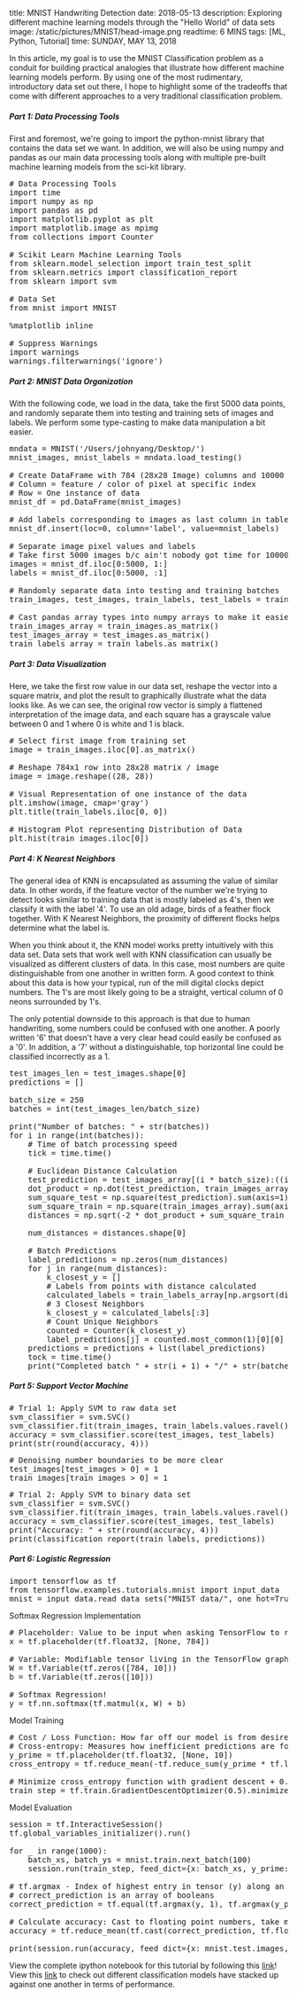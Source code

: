 title: MNIST Handwriting Detection
date: 2018-05-13
description: Exploring different machine learning models through the "Hello World" of data sets
image: /static/pictures/MNIST/head-image.png
readtime: 6 MINS
tags: [ML, Python, Tutorial]
time: SUNDAY, MAY 13, 2018

In this article, my goal is to use the MNIST Classification problem as a conduit for building practical analogies that illustrate how different machine learning models perform. By using one of the most rudimentary, introductory data set out there, I hope to highlight some of the tradeoffs that come with different approaches to a very traditional classification problem.

##### Part 1: Data Processing Tools

First and foremost, we're going to import the python-mnist library that contains the data set we want. In addition, we will also be using numpy and pandas as our main data processing tools along with multiple pre-built machine learning models from the sci-kit library.

<pre class="prettyprint lang-py background">
# Data Processing Tools
import time
import numpy as np
import pandas as pd
import matplotlib.pyplot as plt
import matplotlib.image as mpimg
from collections import Counter

# Scikit Learn Machine Learning Tools
from sklearn.model_selection import train_test_split
from sklearn.metrics import classification_report
from sklearn import svm

# Data Set
from mnist import MNIST

%matplotlib inline

# Suppress Warnings
import warnings
warnings.filterwarnings('ignore')
</pre>

##### Part 2: MNIST Data Organization

With the following code, we load in the data, take the first 5000 data points, and randomly separate them into testing and training sets of images and labels. We perform some type-casting to make data manipulation a bit easier.

<pre class="prettyprint lang-py background">
mndata = MNIST('/Users/johnyang/Desktop/')
mnist_images, mnist_labels = mndata.load_testing()

# Create DataFrame with 784 (28x28 Image) columns and 10000 rows
# Column = feature / color of pixel at specific index
# Row = One instance of data
mnist_df = pd.DataFrame(mnist_images)

# Add labels corresponding to images as last column in table
mnist_df.insert(loc=0, column='label', value=mnist_labels)

# Separate image pixel values and labels
# Take first 5000 images b/c ain't nobody got time for 10000 images
images = mnist_df.iloc[0:5000, 1:]
labels = mnist_df.iloc[0:5000, :1]

# Randomly separate data into testing and training batches
train_images, test_images, train_labels, test_labels = train_test_split(images, labels, train_size=0.5, random_state=0)

# Cast pandas array types into numpy arrays to make it easier to run computations
train_images_array = train_images.as_matrix()
test_images_array = test_images.as_matrix()
train_labels_array = train_labels.as_matrix()
</pre>

##### Part 3: Data Visualization

Here, we take the first row value in our data set, reshape the vector into a square matrix, and plot the result to graphically illustrate what the data looks like. As we can see, the original row vector is simply a flattened interpretation of the image data, and each square has a grayscale value between 0 and 1 where 0 is white and 1 is black.

<pre class="prettyprint lang-py background">
# Select first image from training set
image = train_images.iloc[0].as_matrix()

# Reshape 784x1 row into 28x28 matrix / image
image = image.reshape((28, 28))

# Visual Representation of one instance of the data
plt.imshow(image, cmap='gray')
plt.title(train_labels.iloc[0, 0])

# Histogram Plot representing Distribution of Data
plt.hist(train_images.iloc[0])
</pre>

##### Part 4: K Nearest Neighbors

The general idea of KNN is encapsulated as assuming the value of similar data. In other words, if the feature vector of the number we're trying to detect looks similar to training data that is mostly labeled as 4's, then we classify it with the label '4'. To use an old adage, birds of a feather flock together. With K Nearest Neighbors, the proximity of different flocks helps determine what the label is.

When you think about it, the KNN model works pretty intuitively with this data set. Data sets that work well with KNN classification can usually be visualized as different clusters of data. In this case, most numbers are quite distinguishable from one another in written form. A good context to think about this data is how your typical, run of the mill digital clocks depict numbers. The 1's are most likely going to be a straight, vertical column of 0 neons surrounded by 1's.

The only potential downside to this approach is that due to human handwriting, some numbers could be confused with one another. A poorly written '6' that doesn't have a very clear head could easily be confused as a '0'. In addition, a '7' without a distinguishable, top horizontal line could be classified incorrectly as a 1.

<pre class="prettyprint lang-py background">
test_images_len = test_images.shape[0]
predictions = []

batch_size = 250
batches = int(test_images_len/batch_size)

print("Number of batches: " + str(batches))
for i in range(int(batches)):
    # Time of batch processing speed
    tick = time.time()

    # Euclidean Distance Calculation
    test_prediction = test_images_array[(i * batch_size):((i+1) * batch_size)]
    dot_product = np.dot(test_prediction, train_images_array.T)
    sum_square_test = np.square(test_prediction).sum(axis=1)
    sum_square_train = np.square(train_images_array).sum(axis=1)
    distances = np.sqrt(-2 * dot_product + sum_square_train + np.matrix(sum_square_test).T)

    num_distances = distances.shape[0]

    # Batch Predictions
    label_predictions = np.zeros(num_distances)
    for j in range(num_distances):
        k_closest_y = []
        # Labels from points with distance calculated
        calculated_labels = train_labels_array[np.argsort(distances[j,:])].flatten()
        # 3 Closest Neighbors
        k_closest_y = calculated_labels[:3]
        # Count Unique Neighbors
        counted = Counter(k_closest_y)
        label_predictions[j] = counted.most_common(1)[0][0]
    predictions = predictions + list(label_predictions)
    tock = time.time()
    print("Completed batch " + str(i + 1) + "/" + str(batches) + " in " + str(tock - tick) + " Seconds.")
</pre>

##### Part 5: Support Vector Machine

<pre class="prettyprint lang-py background">
# Trial 1: Apply SVM to raw data set
svm_classifier = svm.SVC()
svm_classifier.fit(train_images, train_labels.values.ravel())
accuracy = svm_classifier.score(test_images, test_labels)
print(str(round(accuracy, 4)))
</pre>

<pre class="prettyprint lang-py background">
# Denoising number boundaries to be more clear
test_images[test_images > 0] = 1
train_images[train_images > 0] = 1
</pre>

<pre class="prettyprint lang-py background">
# Trial 2: Apply SVM to binary data set
svm_classifier = svm.SVC()
svm_classifier.fit(train_images, train_labels.values.ravel())
accuracy = svm_classifier.score(test_images, test_labels)
print("Accuracy: " + str(round(accuracy, 4)))
print(classification_report(train_labels, predictions))
</pre>

##### Part 6: Logistic Regression

<pre class="prettyprint lang-py background">
import tensorflow as tf
from tensorflow.examples.tutorials.mnist import input_data
mnist = input_data.read_data_sets("MNIST_data/", one_hot=True)
</pre>

Softmax Regression Implementation

<pre class="prettyprint lang-py background">
# Placeholder: Value to be input when asking TensorFlow to run computation
x = tf.placeholder(tf.float32, [None, 784])

# Variable: Modifiable tensor living in the TensorFlow graph
W = tf.Variable(tf.zeros([784, 10]))
b = tf.Variable(tf.zeros([10]))

# Softmax Regression!
y = tf.nn.softmax(tf.matmul(x, W) + b)
</pre>

Model Training

<pre class="prettyprint lang-py background">
# Cost / Loss Function: How far off our model is from desired outcome
# Cross-entropy: Measures how inefficient predictions are for describing the truth
y_prime = tf.placeholder(tf.float32, [None, 10])
cross_entropy = tf.reduce_mean(-tf.reduce_sum(y_prime * tf.log(y), reduction_indices=[1]))

# Minimize cross_entropy function with gradient descent + 0.5 Learning Rate
train_step = tf.train.GradientDescentOptimizer(0.5).minimize(cross_entropy)
</pre>

Model Evaluation

<pre class="prettyprint lang-py background">
session = tf.InteractiveSession()
tf.global_variables_initializer().run()

for _ in range(1000):
    batch_xs, batch_ys = mnist.train.next_batch(100)
    session.run(train_step, feed_dict={x: batch_xs, y_prime: batch_ys})

# tf.argmax - Index of highest entry in tensor (y) along an axis (1)
# correct_prediction is an array of booleans
correct_prediction = tf.equal(tf.argmax(y, 1), tf.argmax(y_prime, 1))

# Calculate accuracy: Cast to floating point numbers, take mean
accuracy = tf.reduce_mean(tf.cast(correct_prediction, tf.float32))

print(session.run(accuracy, feed_dict={x: mnist.test.images, y_prime: mnist.test.labels}))
</pre>

View the complete ipython notebook for this tutorial by following this [link](https://github.com/john-b-yang/blog-website/blob/master/static/misc/mnist-detection.ipynb)!
View this [link](http://rodrigob.github.io/are_we_there_yet/build/classification_datasets_results.html) to check out different classification models have stacked up against one another in terms of performance.
